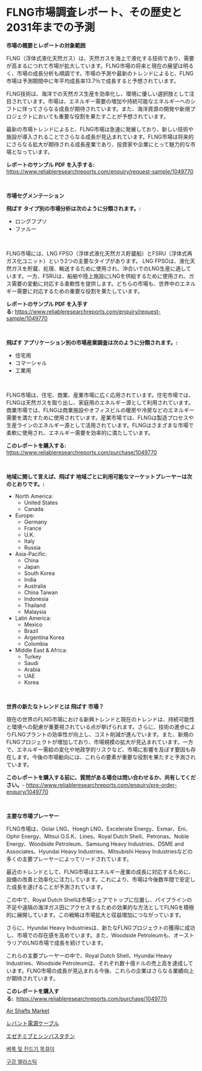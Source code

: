 <p><h1>FLNG市場調査レポート、その歴史と2031年までの予測</h1></p><p><strong>市場の概要とレポートの対象範囲</strong></p>
<p><p>FLNG（浮体式液化天然ガス）は、天然ガスを海上で液化する技術であり、需要が高まるにつれて市場が拡大しています。FLNG市場の将来と現在の展望は明るく、市場の成長分析も順調です。市場の予測や最新のトレンドによると、FLNG市場は予測期間中に年平均成長率13.7％で成長すると予想されています。</p><p>FLNG技術は、海洋での天然ガス生産を効率化し、環境に優しい選択肢として注目されています。市場は、エネルギー需要の増加や持続可能なエネルギーへのシフトに伴ってさらなる成長が期待されています。また、海洋資源の開発や新規プロジェクトにおいても重要な役割を果たすことが予想されています。</p><p>最新の市場トレンドによると、FLNG市場は急速に発展しており、新しい技術や施設が導入されることでさらなる成長が見込まれています。FLNG市場は将来的にさらなる拡大が期待される成長産業であり、投資家や企業にとって魅力的な市場となっています。</p></p>
<p><strong>レポートのサンプル PDF を入手する:</strong> <a href="https://www.reliableresearchreports.com/enquiry/request-sample/1049770">https://www.reliableresearchreports.com/enquiry/request-sample/1049770</a></p>
<p>&nbsp;</p>
<p><strong>市場セグメンテーション</strong></p>
<p><strong>飛ばす タイプ別の市場分析は次のように分類されます。:</strong></p>
<p><ul><li>ロングフプソ</li><li>ファルー</li></ul></p>
<p>&nbsp;</p>
<p><p>FLNG市場には、LNG FPSO（浮体式液化天然ガス貯蔵船）とFSRU（浮体式再ガス化ユニット）という2つの主要なタイプがあります。 LNG FPSOは、液化天然ガスを貯蔵、処理、輸送するために使用され、沖合いでのLNG生産に適しています。一方、FSRUは、船舶や陸上施設にLNGを供給するために使用され、ガス需要の変動に対応する柔軟性を提供します。どちらの市場も、世界中のエネルギー需要に対応するための重要な役割を果たしています。</p></p>
<p><strong>レポートのサンプル PDF を入手する:</strong>&nbsp;<a href="https://www.reliableresearchreports.com/enquiry/request-sample/1049770">https://www.reliableresearchreports.com/enquiry/request-sample/1049770</a></p>
<p>&nbsp;</p>
<p><strong> 飛ばす アプリケーション別の市場産業調査は次のように分類されます。:</strong></p>
<p><ul><li>住宅用</li><li>コマーシャル</li><li>工業用</li></ul></p>
<p>&nbsp;</p>
<p><p>FLNG市場は、住宅、商業、産業市場に広く応用されています。住宅市場では、FLNGは天然ガスを取り出し、家庭用のエネルギー源として利用されています。商業市場では、FLNGは商業施設やオフィスビルの暖房や冷房などのエネルギー需要を満たすために使用されています。産業市場では、FLNGは製造プロセスや生産ラインのエネルギー源として活用されています。FLNGはさまざまな市場で柔軟に使用され、エネルギー需要を効率的に満たしています。</p></p>
<p><strong>このレポートを購入する:</strong>&nbsp; <a href="https://www.reliableresearchreports.com/purchase/1049770">https://www.reliableresearchreports.com/purchase/1049770</a></p>
<p>&nbsp;</p>
<p><strong>地域に関して言えば、飛ばす 地域ごとに利用可能なマーケットプレーヤーは次のとおりです。:</strong></p>
<p><ul>
    <li>
        North America:
        <ul>
            <li>United States</li>
            <li>Canada</li>
        </ul>
    </li>
    <li>
        Europe:
        <ul>
            <li>Germany</li>
            <li>France</li>
            <li>U.K.</li>
            <li>Italy</li>
            <li>Russia</li>
        </ul>
    </li>
    <li>
        Asia-Pacific:
        <ul>
            <li>China</li>
            <li>Japan</li>
            <li>South Korea</li>
            <li>India</li>
            <li>Australia</li>
            <li>China Taiwan</li>
            <li>Indonesia</li>
            <li>Thailand</li>
            <li>Malaysia</li>
        </ul>
    </li>
    <li>
        Latin America:
        <ul>
            <li>Mexico</li>
            <li>Brazil</li>
            <li>Argentina Korea</li>
            <li>Colombia</li>
        </ul>
    </li>
    <li>
        Middle East & Africa:
        <ul>
            <li>Turkey</li>
            <li>Saudi</li>
            <li>Arabia</li>
            <li>UAE</li>
            <li>Korea</li>
        </ul>
    </li>
    </ul></p>
<p>&nbsp;</p>
<p><strong>世界の新たなトレンドとは 飛ばす 市場？</strong></p>
<p><p>現在の世界のFLNG市場における新興トレンドと現在のトレンドは、持続可能性と環境への配慮が重要視されている点が挙げられます。さらに、技術の進歩によりFLNGプラントの効率性が向上し、コスト削減が進んでいます。また、新規のFLNGプロジェクトが増加しており、市場規模の拡大が見込まれています。一方で、エネルギー需給の変化や地政学的リスクなど、市場に影響を及ぼす要因も存在します。今後の市場動向には、これらの要素が重要な役割を果たすと予測されています。</p></p>
<p><strong>このレポートを購入する前に、質問がある場合は問い合わせるか、共有してください。</strong>- <a href="https://www.reliableresearchreports.com/enquiry/pre-order-enquiry/1049770">https://www.reliableresearchreports.com/enquiry/pre-order-enquiry/1049770</a></p>
<p>&nbsp;</p>
<p><strong>主要な市場プレーヤー</strong></p>
<p><p>FLNG市場は、Golar LNG、Hoegh LNG、Excelerate Energy、Exmar、Eni、Ophir Energy、Mitsui O.S.K、Lines、Royal Dutch Shell、Petronas、Noble Energy、Woodside Petroleum、Samsung Heavy Industries、DSME and Associates、Hyundai Heavy Industries、Mitsubishi Heavy Industriesなどの多くの主要プレーヤーによってリードされています。</p><p>最近のトレンドとして、FLNG市場はエネルギー産業の成長に対応するために、設備の改善と効率化に注力しています。これにより、市場は今後数年間で安定した成長を遂げることが予測されています。</p><p>この中で、Royal Dutch Shellは市場シェアでトップに位置し、パイプラインの不足や遠隔の海洋ガス田にアクセスするための効果的な方法としてFLNGを積極的に展開しています。この戦略は市場拡大と収益増加につながっています。</p><p>さらに、Hyundai Heavy Industriesは、新たなFLNGプロジェクトの獲得に成功し、市場での存在感を高めています。また、Woodside Petroleumも、オーストラリアのLNG市場で成長を続けています。</p><p>これらの主要プレーヤーの中で、Royal Dutch Shell、Hyundai Heavy Industries、Woodside Petroleumは、それぞれ数十億ドルの売上高を達成しています。FLNG市場の成長が見込まれる今後、これらの企業はさらなる業績向上が期待されています。</p></p>
<p><strong>このレポートを購入する:</strong>&nbsp;&nbsp;<a href="https://www.reliableresearchreports.com/purchase/1049770">https://www.reliableresearchreports.com/purchase/1049770</a></p>
<p><p><a href="https://github.com/CliffMedina6/Market-Research-Report-List-4/blob/main/air-shafts-market.md">Air Shafts Market</a></p><p><a href="https://github.com/cbigkbh02719/Market-Research-Report-List-1/blob/main/54774995145.md">レバント電源ケーブル</a></p><p><a href="https://medium.com/@skylarreilly36/%E3%82%A8%E3%82%BC%E3%83%81%E3%83%9F%E3%83%96%E3%81%A8%E3%82%B7%E3%83%B3%E3%83%90%E3%82%B9%E3%82%BF%E3%83%81%E3%83%B3%E3%81%AE%E5%B8%82%E5%A0%B4-2031%E5%B9%B4%E3%81%BE%E3%81%A7%E3%81%AE%E3%83%88%E3%83%AC%E3%83%B3%E3%83%89-%E4%BA%88%E6%B8%AC-%E7%AB%B6%E4%BA%89%E5%88%86%E6%9E%90-2fb9e2f8fc02">エゼチミブとシンバスタチン</a></p><p><a href="https://medium.com/@hermanokutneva7878567/%EB%B2%BC%EB%A3%A9%EA%B3%BC-%EC%A7%84%EB%93%9C%EA%B8%B0-%EB%AA%A9%EA%B1%B8%EC%9D%B4-%EC%8B%9C%EC%9E%A5-%EC%8B%9C%EC%9E%A5-%EC%A0%90%EC%9C%A0%EC%9C%A8-%EC%8B%9C%EC%9E%A5-%EB%8F%99%ED%96%A5-%EB%B0%8F-%EB%AF%B8%EB%9E%98-%EC%84%B1%EC%9E%A5-%ED%83%90%EC%83%89-02ac9fa1f893">벼룩 및 진드기 목걸이</a></p><p><a href="https://github.com/oajzkywllm460/Market-Research-Report-List-1/blob/main/47761804717.md">구강 엘라스틱</a></p></p>